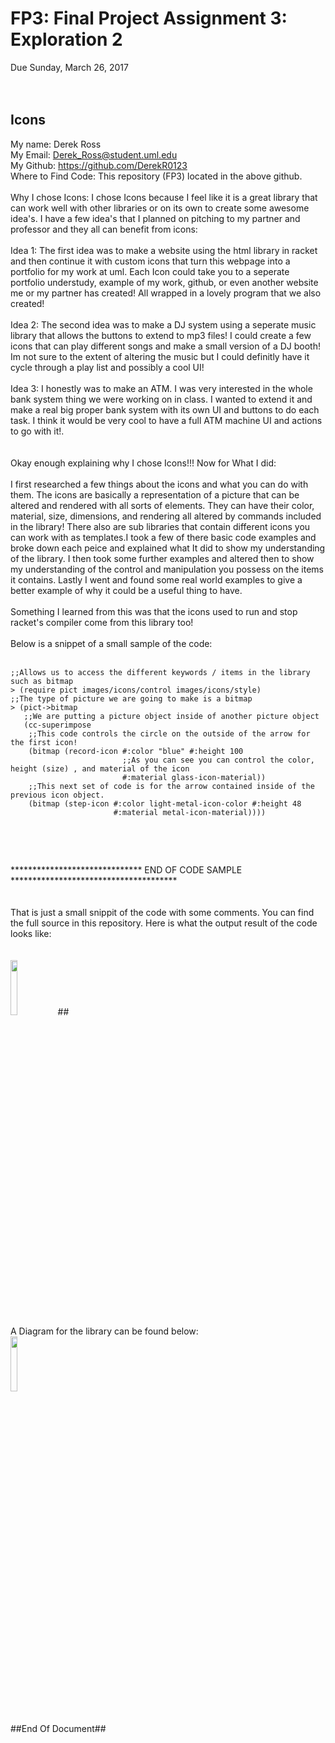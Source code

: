 # FP3: Final Project Assignment 3: Exploration 2<br>
Due Sunday, March 26, 2017<br>
<br>
<br>
## Icons<br>
My name: Derek Ross<br>
My Email: Derek_Ross@student.uml.edu <br>
My Github: https://github.com/DerekR0123 <br>
Where to Find Code: This repository (FP3) located in the above github. <br>
<br>
Why I chose Icons:
I chose Icons because I feel like it is a great library that can work well with other libraries or on its own to create some awesome idea's. I have a few idea's that I planned on pitching to my partner and professor and they all can benefit from icons:<br>
<br>
Idea 1: The first idea was to make a website using the html library in racket and then continue it with custom icons that turn this webpage into a portfolio for my work at uml. Each Icon could take you to a seperate portfolio understudy, example of my work, github,
or even another website me or my partner has created! All wrapped in a lovely program that we also created!<br>
<br>
Idea 2: The second idea was to make a DJ system using a seperate music library that allows the buttons to extend to mp3 files! I could create a few icons that can play different songs and make a small version of a DJ booth! Im not sure to the extent of altering the music but I could definitly have it cycle through a play list and possibly a cool UI!<br>
<br>
Idea 3: I honestly was to make an ATM. I was very interested in the whole bank system thing we were working on in class. I wanted to extend it and make a real big proper bank system with its own UI and buttons to do each task. I think it would be very cool to have a full ATM machine UI and actions to go with it!. <br>
<br>
<br>
Okay enough explaining why I chose Icons!!! Now for What I did:<br>
<br>
I first researched a few things about the icons and what you can do with them. The icons are basically a representation of a picture
that can be altered and rendered with all sorts of elements. They can have their color, material, size, dimensions, and rendering all altered by commands included in the library! There also are sub libraries that contain different icons you can work with as templates.I took a few of there basic code examples and broke down each peice and explained what It did to show my understanding of the library. I then took some further examples and altered then to show my understanding of the control and manipulation you possess on the items it contains. Lastly I went and found some real world examples to give a better example of why it could be a useful thing to have. <br>
<br>
Something I learned from this was that the icons used to run and stop racket's compiler come from this library too!<br>
<br>
Below is a snippet of a small sample of the code:<br>
<br>
```
;;Allows us to access the different keywords / items in the library such as bitmap
> (require pict images/icons/control images/icons/style)
;;The type of picture we are going to make is a bitmap
> (pict->bitmap
   ;;We are putting a picture object inside of another picture object
   (cc-superimpose
    ;;This code controls the circle on the outside of the arrow for the first icon!
    (bitmap (record-icon #:color "blue" #:height 100
                         ;;As you can see you can control the color, height (size) , and material of the icon
                         #:material glass-icon-material))
    ;;This next set of code is for the arrow contained inside of the previous icon object.
    (bitmap (step-icon #:color light-metal-icon-color #:height 48
                       #:material metal-icon-material))))
                       
```
<br>
<br>

****************************** END OF CODE SAMPLE **************************************<br>
<br>
<br>
   That is just a small snippit of the code with some comments. You can find the full source in this repository. Here is what
   the output result of the code looks like:<br>
   <br>
   <br>
  <img src="https://gyazo.com/e3f9ba667e62496f9ce3895f38905fa3.png" width="15%"></img>##
   <br>
   A Diagram for the library can be found below:
   <br>
  <img src="https://gyazo.com/1311ae8d1be10d6382dda08ffac9807b.png" width="15%"></img>
   <br>
   <br>
   <br>
   ##End Of Document##


